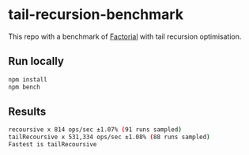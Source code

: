 # tail-recursion-benchmark

This repo with a benchmark of [Factorial](https://en.wikipedia.org/wiki/Factorial) with tail recursion optimisation.

## Run locally

```sh
npm install
npm bench
```

## Results

```sh
recoursive x 814 ops/sec ±1.07% (91 runs sampled)
tailRecoursive x 531,334 ops/sec ±1.08% (88 runs sampled)
Fastest is tailRecoursive
```
